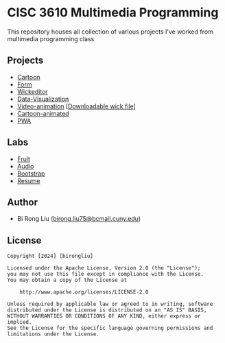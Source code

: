 # CISC 3610 Multimedia Programming

This repository houses all collection of various projects I've worked from multimedia programming class 

## Projects
 - [Cartoon](projects/cartoon/index.html)
 - [Form](projects/forms/index.html)
 - [Wickeditor](projects/wickeditor/index.html)
 - [Data-Visualization](projects/data-visualization/index.html)
 - [Video-animation](projects/video-animation/index.html) [[Downloadable wick file](projects/video-animation/project.wick)]
 - [Cartoon-animated](projects/cartoon-animation/index.html)
 - [PWA](projects/pwa/index.html)

## Labs
 - [Frult](labs/fruit/index.html)
 - [Audio](labs/audio/index.html)
 - [Bootstrap](labs/bootstrap/index.html)
 - [Resume](labs/resume/index.html)

## Author
- Bi Rong Liu (birong.liu75@bcmail.cuny.edu)

## License

    Copyright [2024] [birongliu]

    Licensed under the Apache License, Version 2.0 (the "License");
    you may not use this file except in compliance with the License.
    You may obtain a copy of the License at

        http://www.apache.org/licenses/LICENSE-2.0

    Unless required by applicable law or agreed to in writing, software
    distributed under the License is distributed on an "AS IS" BASIS,
    WITHOUT WARRANTIES OR CONDITIONS OF ANY KIND, either express or implied.
    See the License for the specific language governing permissions and
    limitations under the License.

